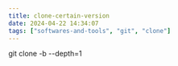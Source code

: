 ```yaml
---
title: clone-certain-version
date: 2024-04-22 14:34:07
tags: ["softwares-and-tools", "git", "clone"]
---
```

git clone <link> -b <tag> --depth=1

